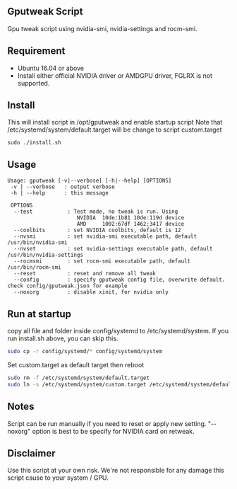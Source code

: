 ## Gputweak Script

Gpu tweak script using nvidia-smi, nvidia-settings and rocm-smi.

## Requirement

- Ubuntu 16.04 or above
- Install either official NVIDIA driver or AMDGPU driver, FGLRX is not supported.

## Install

This will install script in /opt/gputweak and enable startup script
Note that /etc/systemd/system/default.target will be change to script custom.target

```
sudo ./install.sh
```

## Usage

```
Usage: gputweak [-v|--verbose] [-h|--help] [OPTIONS]
 -v | --verbose   : output verbose
 -h | --help      : this message

 OPTIONS
  --test           : Test mode, no tweak is run. Using
                      NVIDIA  10de:1b81 10de:119d device
                      AMD     1002:67df 1462:3417 device
  --coolbits       : set NVIDIA coolbits, default is 12
  --nvsmi          : set nvidia-smi executable path, default /usr/bin/nvidia-smi
  --nvset          : set nvidia-settings executable path, default /usr/bin/nvidia-settings
  --rocmsmi        : set rocm-smi executable path, default /usr/bin/rocm-smi
  --reset          : reset and remove all tweak
  --config         : specify gputweak config file, overwrite default. check config/gputweak.json for example
  --noxorg         : disable xinit, for nvidia only
```

## Run at startup
copy all file and folder inside config/systemd to /etc/systemd/system. If you run install.sh above, you can skip this.

```bash
sudo cp -r config/systemd/* config/systemd/system
```

Set custom.target as default target then reboot

```bash
sudo rm -f /etc/systemd/system/default.target
sudo ln -s /etc/systemd/system/custom.target /etc/systemd/system/default.target
```

## Notes
Script can be run manually if you need to reset or apply new setting. "--noxorg" option is best to be specify for NVIDIA card on retweak.

## Disclaimer
Use this script at your own risk. We're not responsible for any damage this script cause to your system / GPU.
